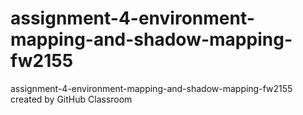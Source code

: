 # assignment-4-environment-mapping-and-shadow-mapping-fw2155
assignment-4-environment-mapping-and-shadow-mapping-fw2155 created by GitHub Classroom
